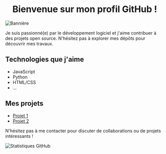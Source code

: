 <div align="center">

# Bienvenue sur mon profil GitHub ! 
</div>



![Bannière](bannière_github.png)

Je suis passionné(e) par le développement logiciel et j'aime contribuer à des projets open source. N'hésitez pas à explorer mes dépôts pour découvrir mes travaux.

## Technologies que j'aime

- JavaScript
- Python
- HTML/CSS
- ...

## Mes projets

- [Projet 1](lien_vers_projet_1)
- [Projet 2](lien_vers_projet_2)

N'hésitez pas à me contacter pour discuter de collaborations ou de projets intéressants !

![Statistiques GitHub](https://github-readme-stats.vercel.app/api?username=votre_nom&show_icons=true)


